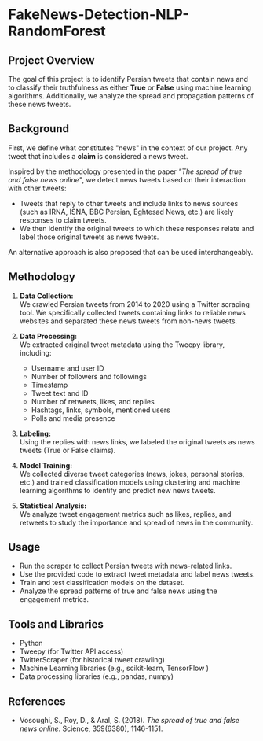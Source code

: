 # FakeNews-Detection-NLP-RandomForest

## Project Overview

The goal of this project is to identify Persian tweets that contain news and to classify their truthfulness as either **True** or **False** using machine learning algorithms. Additionally, we analyze the spread and propagation patterns of these news tweets.

## Background

First, we define what constitutes "news" in the context of our project. Any tweet that includes a **claim** is considered a news tweet.

Inspired by the methodology presented in the paper *"The spread of true and false news online"*, we detect news tweets based on their interaction with other tweets:

- Tweets that reply to other tweets and include links to news sources (such as IRNA, ISNA, BBC Persian, Eghtesad News, etc.) are likely responses to claim tweets.
- We then identify the original tweets to which these responses relate and label those original tweets as news tweets.

An alternative approach is also proposed that can be used interchangeably.

## Methodology

1. **Data Collection:**  
   We crawled Persian tweets from 2014 to 2020 using a Twitter scraping tool. We specifically collected tweets containing links to reliable news websites and separated these news tweets from non-news tweets.

2. **Data Processing:**  
   We extracted original tweet metadata using the Tweepy library, including:
   - Username and user ID
   - Number of followers and followings
   - Timestamp
   - Tweet text and ID
   - Number of retweets, likes, and replies
   - Hashtags, links, symbols, mentioned users
   - Polls and media presence

3. **Labeling:**  
   Using the replies with news links, we labeled the original tweets as news tweets (True or False claims).

4. **Model Training:**  
   We collected diverse tweet categories (news, jokes, personal stories, etc.) and trained classification models using clustering and machine learning algorithms to identify and predict new news tweets.

5. **Statistical Analysis:**  
   We analyze tweet engagement metrics such as likes, replies, and retweets to study the importance and spread of news in the community.

## Usage

- Run the scraper to collect Persian tweets with news-related links.
- Use the provided code to extract tweet metadata and label news tweets.
- Train and test classification models on the dataset.
- Analyze the spread patterns of true and false news using the engagement metrics.

## Tools and Libraries

- Python
- Tweepy (for Twitter API access)
- TwitterScraper (for historical tweet crawling)
- Machine Learning libraries (e.g., scikit-learn, TensorFlow )
- Data processing libraries (e.g., pandas, numpy)

## References

- Vosoughi, S., Roy, D., & Aral, S. (2018). *The spread of true and false news online*. Science, 359(6380), 1146-1151.

